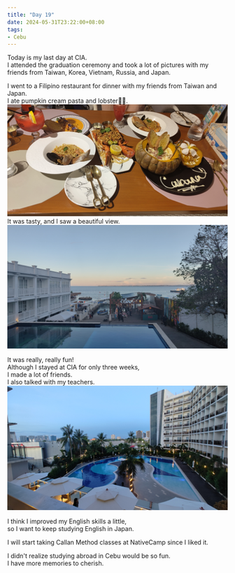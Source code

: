 ```yaml
---
title: "Day 19"
date: 2024-05-31T23:22:00+08:00
tags:
- Cebu
---
```


Today is my last day at CIA.  
I attended the graduation ceremony and took a lot of pictures with my friends from Taiwan, Korea, Vietnam, Russia, and Japan.  

I went to a Filipino restaurant for dinner with my friends from Taiwan and Japan.  
I ate pumpkin cream pasta and lobster🎃🦞.  
<img src="image1.jpg" alt="foods">
It was tasty, and I saw a beautiful view.
<img src="image2.jpg" alt="beautiful view">



It was really, really fun!  
Although I stayed at CIA for only three weeks,  
I made a lot of friends.  
I also talked with my teachers.  
<img src="image3.jpg" alt="CIA">

I think I improved my English skills a little,  
so I want to keep studying English in Japan.  

I will start taking Callan Method classes at NativeCamp since I liked it.  

I didn't realize studying abroad in Cebu would be so fun.  
I have more memories to cherish.